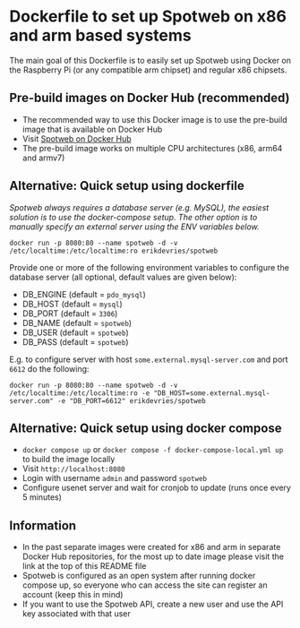# Dockerfile to set up Spotweb on x86 and arm based systems

The main goal of this Dockerfile is to easily set up Spotweb using Docker on the Raspberry Pi (or any compatible arm chipset) and regular x86 chipsets.

## Pre-build images on Docker Hub (recommended)

- The recommended way to use this Docker image is to use the pre-build image that is available on Docker Hub
- Visit [Spotweb on Docker Hub](https://hub.docker.com/repository/docker/erikdevries/spotweb)
- The pre-build image works on multiple CPU architectures (x86, arm64 and armv7)

## Alternative: Quick setup using dockerfile

_Spotweb always requires a database server (e.g. MySQL), the easiest solution is to use the docker-compose setup. The other option is to manually specify an external server using the ENV variables below._

`docker run -p 8080:80 --name spotweb -d -v /etc/localtime:/etc/localtime:ro erikdevries/spotweb`

Provide one or more of the following environment variables to configure the database server (all optional, default values are given below):

- DB_ENGINE (default = `pdo_mysql`)
- DB_HOST (default = `mysql`)
- DB_PORT (default = `3306`)
- DB_NAME (default = `spotweb`)
- DB_USER (default = `spotweb`)
- DB_PASS (default = `spotweb`)

E.g. to configure server with host `some.external.mysql-server.com` and port `6612` do the following:

`docker run -p 8080:80 --name spotweb -d -v /etc/localtime:/etc/localtime:ro -e "DB_HOST=some.external.mysql-server.com" -e "DB_PORT=6612" erikdevries/spotweb`

## Alternative: Quick setup using docker compose

- `docker compose up` or `docker compose -f docker-compose-local.yml up` to build the image locally
- Visit `http://localhost:8080`
- Login with username `admin` and password `spotweb`
- Configure usenet server and wait for cronjob to update (runs once every 5 minutes)

## Information

- In the past separate images were created for x86 and arm in separate Docker Hub repositories, for the most up to date image please visit the link at the top of this README file
- Spotweb is configured as an open system after running docker compose up, so everyone who can access the site can register an account (keep this in mind)
- If you want to use the Spotweb API, create a new user and use the API key associated with that user
